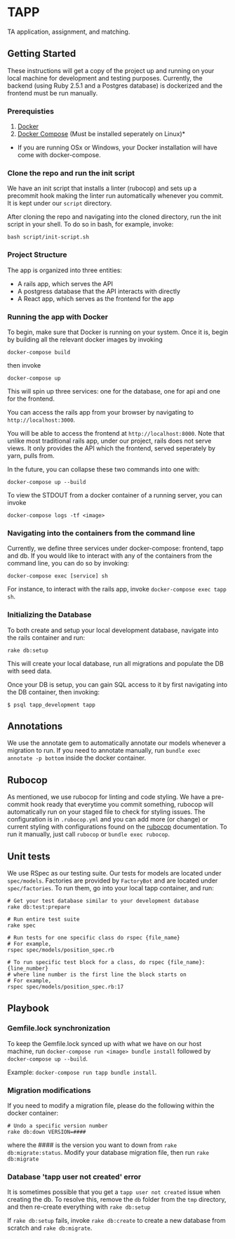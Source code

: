 # TAPP
TA application, assignment, and matching.

## Getting Started
These instructions will get a copy of the project up and running on your
local machine for development and testing purposes. Currently, the backend 
(using Ruby 2.5.1 and a Postgres database) is dockerized and the frontend 
must be run manually.

### Prerequisties

1. [Docker](https://docs.docker.com/install/#supported-platforms)
2. [Docker Compose](https://docs.docker.com/compose/install/) (Must be installed seperately on Linux)*

* If you are running OSx or Windows, your Docker installation will have come with docker-compose.

### Clone the repo and run the init script

We have an init script that installs a linter (rubocop) and sets up a 
precommit hook making the linter run automatically whenever you commit.
It is kept under our `script` directory.

After cloning the repo and navigating into the cloned directory, run the init script
in your shell. To do so in bash, for example, invoke:

```
bash script/init-script.sh
```

### Project Structure

The app is organized into three entities: 

- A rails app, which serves the API
- A postgress database that the API interacts with directly
- A React app, which serves as the frontend for the app

### Running the app with Docker

To begin, make sure that Docker is running on your system. Once it is, begin by building all the relevant docker images by invoking

```
docker-compose build
```

then invoke

```
docker-compose up
```

This will spin up three services: one for the database, one for api and one for the frontend.

You can access the rails app from your browser by navigating to `http://localhost:3000`.

You will be able to access the frontend at `http://localhost:8000`. Note that
unlike most traditional rails app, under our project, rails does not serve views.
It only provides the API which the frontend, served seperately by yarn, pulls from.

In the future, you can collapse these two commands into one with:

```
docker-compose up --build
```

To view the STDOUT from a docker container of a running server, you can invoke

```docker-compose logs -tf <image>```

### Navigating into the containers from the command line

Currently, we define three services under docker-compose: frontend, tapp and db. If you would
like to interact with any of the containers from the command line, you can do so by 
invoking:

```
docker-compose exec [service] sh
```

For instance, to interact with the rails app, invoke `docker-compose exec tapp sh`.

### Initializing the Database

To both create and setup your local development database, navigate into the
rails container and run:

```
rake db:setup
```

This will create your local database, run all migrations and populate the DB 
with seed data. 

Once your DB is setup, you can gain SQL access to it by first navigating into 
the DB container, then invoking:

```
$ psql tapp_development tapp
```

## Annotations
We use the annotate gem to automatically annotate our models whenever a migration
to run. If you need to annotate manually, run `bundle exec annotate -p bottom` inside
the docker container.

## Rubocop
As mentioned, we use rubocop for linting and code styling. We have a pre-commit hook 
ready that everytime you commit something, rubocop will automatically run on your
staged file to check for styling issues. The configuration is in `.rubocop.yml`
and you can add more (or change) or current styling with configurations found
on the [rubocop](https://rubocop.readthedocs.io/en/latest/) documentation.  To
run it manually, just call `rubocop` or `bundle exec rubocop`.

## Unit tests
We use RSpec as our testing suite. Our tests for models are located under
`spec/models`. Factories are provided by `FactoryBot` and are located under
`spec/factories`.  To run them, go into your local tapp container, and run:

```
# Get your test database similar to your development database
rake db:test:prepare

# Run entire test suite
rake spec

# Run tests for one specific class do rspec {file_name}
# For example,
rspec spec/models/position_spec.rb

# To run specific test block for a class, do rspec {file_name}:{line_number}
# where line number is the first line the block starts on
# For example,
rspec spec/models/position_spec.rb:17
```

## Playbook

### Gemfile.lock synchronization
To keep the Gemfile.lock synced up with what we have on our host machine, run
`docker-compose run <image> bundle install` followed by `docker-compose up
--build`.  

Example: `docker-compose run tapp bundle install`.

### Migration modifications
If you need to modify a migration file, please do the following within the
docker container: 
```
# Undo a specific version number
rake db:down VERSION=####
```
where the #### is the version you want to down from `rake db:migrate:status`.
Modify your database migration file, then run `rake db:migrate`

### Database 'tapp user not created' error
It is sometimes possible that you get a `tapp user not created` issue when
creating the db. To resolve this, remove the `db` folder from the `tmp`
directory, and then re-create everything with `rake db:setup`

If `rake db:setup` fails, invoke `rake db:create` to create a new database from
scratch and `rake db:migrate`.
